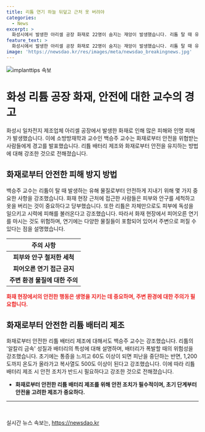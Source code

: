 ```yaml
---
title: 리튬 연기 하늘 뒤덮고 근처 옷 버려야
categories:
  - News
excerpt: >
  화성시에서 발생한 아리셀 공장 화재로 22명이 숨지는 재앙이 발생했습니다. 리튬 탈 때 유해 물질이 발생하며 주변 주민들도 영향을 받을 수 있으니 근처에 있는 사람들은 안전을 위해 피부와 안구를 세척하고, 옷은 버리는 것이 좋습니다. 리튬의 독성과 안전 사고 예방에 대한 교수의 경고도 전해졌습니다. 또한, 화재로 인한 대피 과정과 안전에 대한 상세한 설명도 포함되어 있습니다. (총 글자 수: 150자)
feature_text: >
  화성시에서 발생한 아리셀 공장 화재로 22명이 숨지는 재앙이 발생했습니다. 리튬 탈 때 유해 물질이 발생하며 주변 주민들도 영향을 받을 수 있으니 근처에 있는 사람들은 안전을 위해 피부와 안구를 세척하고, 옷은 버리는 것이 좋습니다. 리튬의 독성과 안전 사고 예방에 대한 교수의 경고도 전해졌습니다. 또한, 화재로 인한 대피 과정과 안전에 대한 상세한 설명도 포함되어 있습니다. (총 글자 수: 150자)
image: 'https://newsdao.kr/res/images/meta/newsdao_breakingnews.jpg'
---
```


<p><img src="https://newsdao.kr/res/images/meta/newsdao_breakingnews.jpg" alt="implanttips 속보" /></p>

<h1>화성 리튬 공장 화재, 안전에 대한 교수의 경고</h1>

<p data-ke-size="size16">화성시 일차전지 제조업체 아리셀 공장에서 발생한 화재로 인해 많은 피해와 인명 피해가 발생했습니다. 이에 소방방재학과 교수인 백승주 교수는 화재로부터 안전을 위협받는 사람들에게 경고를 발표했습니다. 리튬 배터리 제조와 화재로부터 안전을 유지하는 방법에 대해 강조한 것으로 전해졌습니다.</p>

<h2 data-ke-size="size26">화재로부터 안전한 피해 방지 방법</h2>

<p data-ke-size="size16">백승주 교수는 리튬이 탈 때 발생하는 유해 물질로부터 안전하게 지내기 위해 몇 가지 중요한 사항을 강조했습니다. 화재 현장 근처에 접근한 사람들은 피부와 안구를 세척하고 옷을 버리는 것이 중요하다고 당부했습니다. 또한 리튬은 자체만으로도 피부에 독성을 일으키고 시력에 피해를 불러온다고 강조했습니다. 따라서 화재 현장에서 피어오른 연기를 마시는 것도 위험하며, 연기에는 다양한 물질들이 포함되어 있어서 주변으로 퍼질 수 있다는 점을 설명했습니다.</p>

<table>
    <thead>
        <tr>
            <th style="text-align: center; height: 17px;"><b>주의 사항</b></th>
        </tr>
    </thead>
    <tbody>
        <tr>
            <td style="text-align: center; height: 17px;"><b>피부와 안구 철저한 세척</b></td>
        </tr>
        <tr>
            <td style="text-align: center; height: 17px;"><b>피어오른 연기 접근 금지</b></td>
        </tr>
        <tr>
            <td style="text-align: center; height: 17px;"><b>주변 환경 물질에 대한 주의</b></td>
        </tr>
    </tbody>
</table>

<p data-ke-size="size16"><b><span style="color: #ee2323;">화재 현장에서의 안전한 행동은 생명을 지키는 데 중요하며, 주변 환경에 대한 주의가 필요합니다.</span></b></p>

<h2 data-ke-size="size26">화재로부터 안전한 리튬 배터리 제조</h2>

<p data-ke-size="size16">화재로부터 안전한 리튬 배터리 제조에 대해서도 백승주 교수는 강조했습니다. 리튬의 '알칼리 금속' 성질과 배터리의 특성에 대해 설명하며, 배터리가 폭발할 때의 위험성을 강조했습니다. 초기에는 통증을 느끼고 60도 이상이 되면 피난을 중단하는 반면, 1,200도까지 온도가 올라가고 복사열도 500도 이상이 된다고 강조했습니다. 이에 따라 리튬 배터리 제조 시 안전 조치가 반드시 필요하다고 강조한 것으로 전해졌습니다.</p>

<ul>
    <li><b>화재로부터 안전한 리튬 배터리 제조를 위해 안전 조치가 필수적이며, 초기 단계부터 안전을 고려한 제조가 중요하다.</b></li>
</ul>

<hr>

<p data-ke-size="size16">&nbsp;</p>
실시간 뉴스 속보는, <a href="https://newsdao.kr" rel="dofollow">https://newsdao.kr</a>


